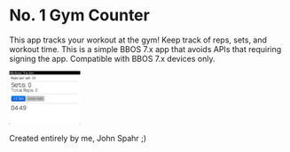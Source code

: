 # No. 1 Gym Counter
This app tracks your workout at the gym! Keep track of reps, sets, and workout time.
This is a simple BBOS 7.x app that avoids APIs that requiring signing the app.
Compatible with BBOS 7.x devices only.

<img src="Screenshot.png" width="128px"/>

Created entirely by me, John Spahr ;)
